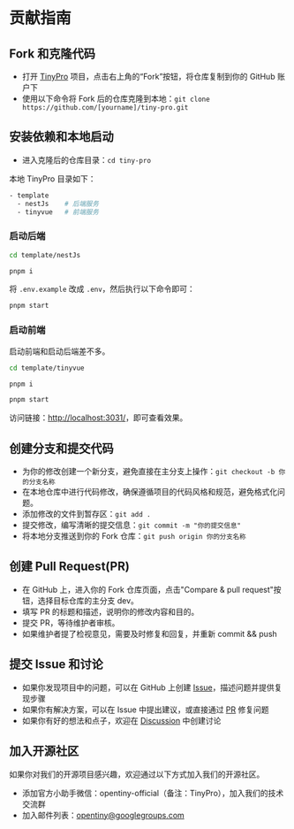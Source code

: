 # 贡献指南

## Fork 和克隆代码

* 打开 [TinyPro](https://github.com/opentiny/tiny-pro) 项目，点击右上角的“Fork”按钮，将仓库复制到你的 GitHub 账户下
* 使用以下命令将 Fork 后的仓库克隆到本地：`git clone https://github.com/[yourname]/tiny-pro.git`

## 安装依赖和本地启动

* 进入克隆后的仓库目录：`cd tiny-pro`

本地 TinyPro 目录如下：

```bash
- template
  - nestJs    # 后端服务
  - tinyvue   # 前端服务
```

### 启动后端

```bash
cd template/nestJs

pnpm i
```

将 `.env.example` 改成 `.env`，然后执行以下命令即可：

```bash
pnpm start
```

### 启动前端

启动前端和启动后端差不多。

```bash
cd template/tinyvue

pnpm i

pnpm start
```

访问链接：[http://localhost:3031/](http://localhost:3031/)，即可查看效果。

## 创建分支和提交代码

* 为你的修改创建一个新分支，避免直接在主分支上操作：`git checkout -b 你的分支名称`
* 在本地仓库中进行代码修改，确保遵循项目的代码风格和规范，避免格式化问题。
* 添加修改的文件到暂存区：`git add .`
* 提交修改，编写清晰的提交信息：`git commit -m "你的提交信息"`
* 将本地分支推送到你的 Fork 仓库：`git push origin 你的分支名称`

## 创建 Pull Request(PR)

* 在 GitHub 上，进入你的 Fork 仓库页面，点击"Compare & pull request"按钮，选择目标仓库的主分支 dev。
* 填写 PR 的标题和描述，说明你的修改内容和目的。
* 提交 PR，等待维护者审核。
* 如果维护者提了检视意见，需要及时修复和回复，并重新 commit && push

## 提交 Issue 和讨论

* 如果你发现项目中的问题，可以在 GitHub 上创建 [Issue](https://github.com/opentiny/tiny-pro/issues)，描述问题并提供复现步骤
* 如果你有解决方案，可以在 Issue 中提出建议，或直接通过 [PR](https://github.com/opentiny/tiny-pro/pulls) 修复问题
* 如果你有好的想法和点子，欢迎在 [Discussion](https://github.com/opentiny/tiny-pro/discussions) 中创建讨论

## 加入开源社区

如果你对我们的开源项目感兴趣，欢迎通过以下方式加入我们的开源社区。

- 添加官方小助手微信：opentiny-official（备注：TinyPro），加入我们的技术交流群
- 加入邮件列表：<opentiny@googlegroups.com>

